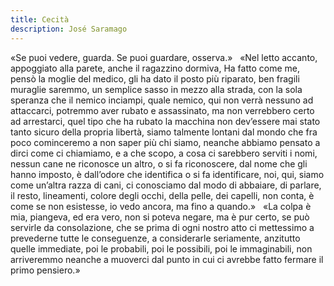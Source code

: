 ```yaml
---
title: Cecità
description: José Saramago
---
```

«Se puoi vedere, guarda. Se puoi guardare, osserva.»
&nbsp;
«Nel letto accanto, appoggiato alla parete, anche il ragazzino dormiva, Ha fatto come me, pensò la moglie del medico, gli ha dato il posto più riparato, ben fragili muraglie saremmo, un semplice sasso in mezzo alla strada, con la sola speranza che il nemico inciampi, quale nemico, qui non verrà nessuno ad attaccarci, potremmo aver rubato e assassinato, ma non verrebbero certo ad arrestarci, quel tipo che ha rubato la macchina non devʼessere mai stato tanto sicuro della propria libertà, siamo talmente lontani dal mondo che fra poco cominceremo a non saper più chi siamo, neanche abbiamo pensato a dirci come ci chiamiamo, e a che scopo, a cosa ci sarebbero serviti i nomi, nessun cane ne riconosce un altro, o si fa riconoscere, dal nome che gli hanno imposto, è dallʼodore che identifica o si fa identificare, noi, qui, siamo come unʼaltra razza di cani, ci conosciamo dal modo di abbaiare, di parlare, il resto, lineamenti, colore degli occhi, della pelle, dei capelli, non conta, è come se non esistesse, io vedo ancora, ma fino a quando.»
&nbsp;
«La colpa è mia, piangeva, ed era vero, non si poteva negare, ma è pur certo, se può servirle da consolazione, che se prima di ogni nostro atto ci mettessimo a prevederne tutte le conseguenze, a considerarle seriamente, anzitutto quelle immediate, poi le probabili, poi le possibili, poi le immaginabili, non arriveremmo neanche a muoverci dal punto in cui ci avrebbe fatto fermare il primo pensiero.»
